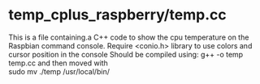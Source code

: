 # temp_cplus_raspberry/temp.cc
This is a file containing.a C++ code to show the cpu temperature on the Raspbian command console.
Require <conio.h> library to use colors and cursor position in the console
Should be compiled using:
  g++ -o temp temp.cc
  and then moved with  
sudo mv ./temp /usr/local/bin/
